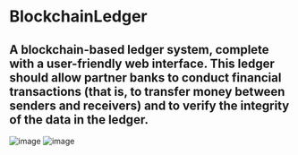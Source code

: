 # BlockchainLedger
## A blockchain-based ledger system, complete with a user-friendly web interface. This ledger should allow partner banks to conduct financial transactions (that is, to transfer money between senders and receivers) and to verify the integrity of the data in the ledger.
![image](https://user-images.githubusercontent.com/35645038/166852317-97ac645b-bdea-4870-8bce-9eef7a6f9cc9.png)
![image](https://user-images.githubusercontent.com/35645038/166852383-3e3ba50e-cc94-4f80-82f8-14107e5ddb56.png)
